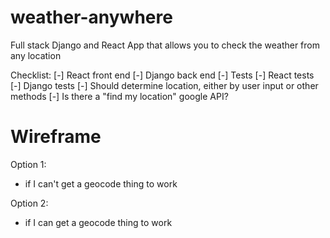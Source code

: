 # weather-anywhere
Full stack Django and React App that allows you to check the weather from any location


Checklist:
[-] React front end
[-] Django back end
[-] Tests
    [-] React tests
    [-] Django tests
[-] Should determine location, either by user input or other methods
    [-] Is there a "find my location" google API?

# Wireframe

Option 1:
- if I can't get a geocode thing to work


Option 2:
- if I can get a geocode thing to work
